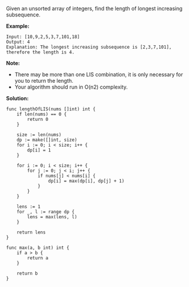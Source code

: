 Given an unsorted array of integers, find the length of longest increasing subsequence.

**Example:**

```
Input: [10,9,2,5,3,7,101,18]
Output: 4 
Explanation: The longest increasing subsequence is [2,3,7,101], therefore the length is 4. 
```

**Note:**

- There may be more than one LIS combination, it is only necessary for you to return the length.
- Your algorithm should run in O(n2) complexity.

**Solution:**

```golang
func lengthOfLIS(nums []int) int {
	if len(nums) == 0 {
		return 0
	}

	size := len(nums)
	dp := make([]int, size)
	for i := 0; i < size; i++ {
		dp[i] = 1
	}

	for i := 0; i < size; i++ {
		for j := 0; j < i; j++ {
			if nums[j] < nums[i] {
				dp[i] = max(dp[i], dp[j] + 1)
			}
		}
	}

	lens := 1
	for _, l := range dp {
		lens = max(lens, l)
	}

	return lens
}

func max(a, b int) int {
	if a > b {
		return a
	}

	return b
}
```
